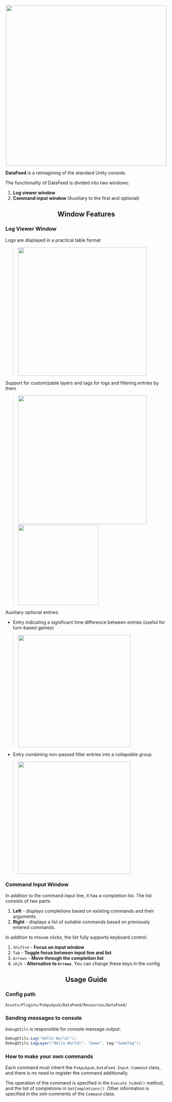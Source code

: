 <p align="center"><img src="https://github.com/pukpukpuk/DataFeed/assets/83503177/b98d3030-3d78-4926-8c62-0b4610270df5" width="500" ></p>

**DataFeed** is a reimagining of the standard Unity console. 

The functionality of DataFeed is divided into two windows:
1. **Log viewer window**
2. **Command input window** (Auxiliary to the first and optional)

<h2 align="center">Window Features</h2>
<h3>Log Viewer Window</h3>

Logs are displayed in a practical table format
> <img width="400" src="https://github.com/pukpukpuk/DataFeed/assets/83503177/df1ca917-8270-4307-a7c7-cc82c796d412">

Support for customizable layers and tags for logs and filtering entries by them
> <img width="400" src="https://github.com/pukpukpuk/DataFeed/assets/83503177/bc5f2a7e-e50b-4a1a-a4a4-d30c89f2605d">&emsp;&ensp;<img width="250" src="https://github.com/pukpukpuk/DataFeed/assets/83503177/9c6de8f4-d5db-4cd7-9455-b9278e102820">

Auxiliary optional entries:
* Entry indicating a significant time difference between entries (useful for turn-based games)
> <img width="350" src="https://github.com/pukpukpuk/DataFeed/assets/83503177/92f9edac-bae8-4d77-b134-3282e3b5fb30">
* Entry combining non-passed filter entries into a collapsible group
> <img width="350" src="https://github.com/pukpukpuk/DataFeed/assets/83503177/7e83d297-6037-4b65-b7ae-e33d45359b3a">

<h3>Command Input Window</h3>
In addition to the command input line, it has a completion list. The list consists of two parts:

1. **Left** - displays completions based on existing commands and their arguments.
2. **Right** - displays a list of suitable commands based on previously entered commands.

In addition to mouse clicks, the list fully supports keyboard control:

1. `Shift+U` - **Focus on input window**
2. `Tab` - **Toggle focus between input line and list**
3. `Arrows` - **Move through the completion list**
4. `uhjk` - **Alternative to `Arrows`**. You can change these keys in the config

<h2 align="center">Usage Guide</h2>

<h3>Config path</h3>

`Assets/Plugins/Pukpukpuk/DataFeed/Resources/DataFeed/`

<h3>Sending messages to console</h3>

`DebugUtils` is responsible for console message output:

```cs
DebugUtils.Log("Hello World!");
DebugUtils.LogLayer("Hello World!", "Game", tag:"SomeTag");
```

<h3>How to make your own commands</h3>

Each command must inherit the `Pukpukpuk.DataFeed.Input.Command` class, and there is no need to register the command additionally.

The operation of the command is specified in the `Execute_hided()` method, and the list of completions in `GetCompletions()`. Other information is specified in the xml-comments of the `Command` class.
